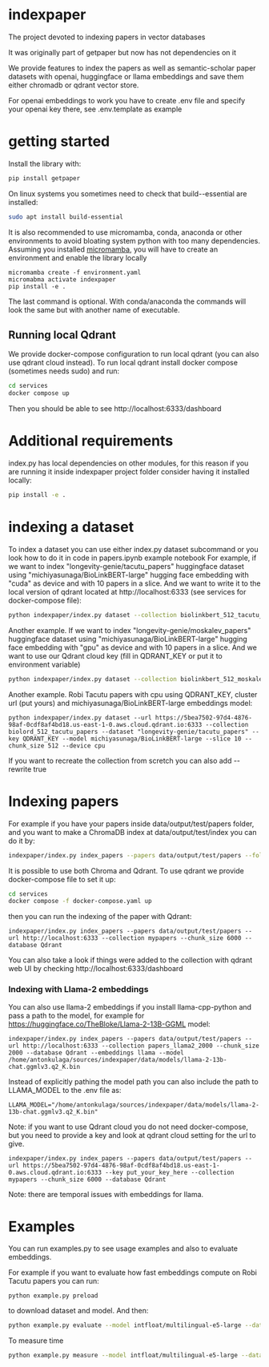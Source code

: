 # indexpaper

The project devoted to indexing papers in vector databases

It was originally part of getpaper but now has not dependencies on it

We provide features to index the papers as well as semantic-scholar paper datasets with openai, huggingface or llama embeddings and save them either chromadb or qdrant vector store.

For openai embeddings to work you have to create .env file and specify your openai key there, see .env.template as example

# getting started

Install the library with:
```bash
pip install getpaper
```

On linux systems you sometimes need to check that build--essential are installed:
```bash
sudo apt install build-essential
```
It is also recommended to use micromamba, conda, anaconda or other environments to avoid bloating system python with too many dependencies.
Assuming you installed [micromamba](https://mamba.readthedocs.io/en/latest/user_guide/micromamba.html), you will have to create an environment and enable the library locally
```
micromamba create -f environment.yaml
micromabma activate indexpaper
pip install -e .
```
The last command is optional. With conda/anaconda the commands will look the same but with another name of executable.

## Running local Qdrant

We provide docker-compose configuration to run local qdrant (you can also use qdrant cloud instead).
To run local qdrant install docker compose (sometimes needs sudo) and run:
```bash
cd services
docker compose up
```
Then you should be able to see  http://localhost:6333/dashboard

# Additional requirements

index.py has local dependencies on other modules, for this reason if you are running it inside indexpaper project folder consider having it installed locally:
```bash
pip install -e .
```

# indexing a dataset

To index a dataset you can use either index.py dataset subcommand or you look how to do it in code in papers.ipynb example notebook
For example, if we want to index "longevity-genie/tacutu_papers" huggingface dataset using "michiyasunaga/BioLinkBERT-large" hugging face embedding with "cuda" as device and with 10 papers in a slice.
And we want to write it to the local version of qdrant located at http://localhost:6333 (see services for docker-compose file):
```bash
python indexpaper/index.py dataset --collection biolinkbert_512_tacutu_papers --dataset "longevity-genie/tacutu_papers" --url http://localhost:6333 --model michiyasunaga/BioLinkBERT-large --slice 10 --chunk_size 512 --device cuda
```

Another example. If we want to index "longevity-genie/moskalev_papers" huggingface dataset using "michiyasunaga/BioLinkBERT-large" hugging face embedding with "gpu" as device and with 10 papers in a slice.
And we want to use our Qdrant cloud key (fill in QDRANT_KEY or put it to environment variable)
```bash
python indexpaper/index.py dataset --collection biolinkbert_512_moskalev_papers --dataset "longevity-genie/moskalev_papers" --url https://5bea7502-97d4-4876-98af-0cdf8af4bd18.us-east-1-0.aws.cloud.qdrant.io:6333 --key QDRANT_KEY --model michiyasunaga/BioLinkBERT-large --slice 10 --chunk_size 512 --device cuda
```
Another example. Robi Tacutu papers with cpu using QDRANT_KEY, cluster url (put yours) and michiyasunaga/BioLinkBERT-large embeddings model:
```
python indexpaper/index.py dataset --url https://5bea7502-97d4-4876-98af-0cdf8af4bd18.us-east-1-0.aws.cloud.qdrant.io:6333 --collection biolord_512_tacutu_papers --dataset "longevity-genie/tacutu_papers" --key QDRANT_KEY --model michiyasunaga/BioLinkBERT-large --slice 10 --chunk_size 512 --device cpu
```
If you want to recreate the collection from scretch you can also add --rewrite true

# Indexing papers

For example if you have your papers inside data/output/test/papers folder, and you want to make a ChromaDB index at data/output/test/index you can do it by:
```bash
indexpaper/index.py index_papers --papers data/output/test/papers --folder data/output/test/index --collection mypapers --chunk_size 6000
```

It is possible to use both Chroma and Qdrant. To use qdrant we provide docker-compose file to set it up:
```bash
cd services
docker compose -f docker-compose.yaml up
```
then you can run the indexing of the paper with Qdrant:
```
indexpaper/index.py index_papers --papers data/output/test/papers --url http://localhost:6333 --collection mypapers --chunk_size 6000 --database Qdrant
```
You can also take a look if things were added to the collection with qdrant web UI by checking http://localhost:6333/dashboard

### Indexing with Llama-2 embeddings ###
You can also use llama-2 embeddings if you install llama-cpp-python and pass a path to the model, for example for https://huggingface.co/TheBloke/Llama-2-13B-GGML model:
```
indexpaper/index.py index_papers --papers data/output/test/papers --url http://localhost:6333 --collection papers_llama2_2000 --chunk_size 2000 --database Qdrant --embeddings llama --model /home/antonkulaga/sources/indexpaper/data/models/llama-2-13b-chat.ggmlv3.q2_K.bin
```
Instead of explicitly pathing the model path you can also include the path to LLAMA_MODEL to the .env file as:
```
LLAMA_MODEL="/home/antonkulaga/sources/indexpaper/data/models/llama-2-13b-chat.ggmlv3.q2_K.bin"
```
Note: if you want to use Qdrant cloud you do not need docker-compose, but you need to provide a key and look at qdrant cloud setting for the url to give.
```
indexpaper/index.py index_papers --papers data/output/test/papers --url https://5bea7502-97d4-4876-98af-0cdf8af4bd18.us-east-1-0.aws.cloud.qdrant.io:6333 --key put_your_key_here --collection mypapers --chunk_size 6000 --database Qdrant
```
Note: there are temporal issues with embeddings for llama.

# Examples

You can run examples.py to see usage examples and also to evaluate embeddings.

For example if you want to evaluate how fast embeddings compute on Robi Tacutu papers you can run:
```
python example.py preload
```
to download dataset and model. And then:
```bash
python example.py evaluate --model intfloat/multilingual-e5-large --dataset longevity-genie/tacutu_papers
```
To measure time
```bash
python example.py measure --model intfloat/multilingual-e5-large --dataset longevity-genie/tacutu_papers
```
